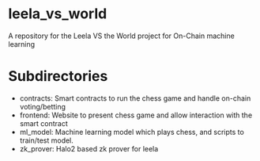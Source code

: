 # leela_vs_world
A repository for the Leela VS the World project for On-Chain machine learning

# Subdirectories
- contracts:
    Smart contracts to run the chess game and handle on-chain voting/betting
- frontend:
    Website to present chess game and allow interaction with the smart contract
- ml_model:
    Machine learning model which plays chess, and scripts to train/test model.
- zk_prover:
    Halo2 based zk prover for leela